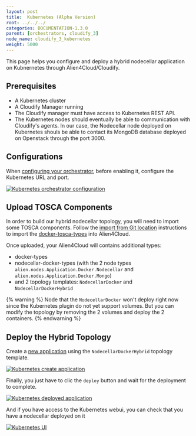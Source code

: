```yaml
---
layout: post
title:  Kubernetes (Alpha Version)
root: ../../../
categories: DOCUMENTATION-1.3.0
parent: [orchestrators, cloudify_3]
node_name: cloudify_3_kubernetes
weight: 5000
---
```


This page helps you configure and deploy a hybrid nodecellar application on Kubnernetes through Alien4Cloud/Cloudify.

## Prerequisites ## 

- A Kubernetes cluster
- A Cloudify Manager running
- The Cloudify manager must have access to Kubernetes REST API.
- The Kubernetes nodes should eventually be able to communication with Cloudify's agents. In our case, the Nodecellar node deployed on Kubernetes shouls be able to contact its MongoDB database deployed on Openstack through the port 3000.

## Configurations ##

When [configuring your orchestrator](#/documentation/1.3.0/orchestrators/cloudify3_driver/install_config.html), before enabling it, configure the Kubernetes URL and port.

[![Kubernetes orchestrator configuration][k8s_orchestrator_config]][k8s_orchestrator_config]

## Upload TOSCA Components ##

In order to build our hybrid nodecellar topology, you will need to import some TOSCA components.
Follow the [import from Git location](#/documentation/1.3.0/user_guide/catalog_type_upload.html) instructions to import the [docker-tosca-types](https://github.com/alien4cloud/docker-tosca-types) into Alien4Cloud.

Once uploaded, your Alien4Cloud will contains additional types:

- docker-types 
- nodecellar-docker-types (with the 2 node types `alien.nodes.Application.Docker.Nodecellar` and `alien.nodes.Application.Docker.Mongo`)
- and 2 topology templates: `NodecellarDocker` and `NodecellarDockerHybrid`

{% warning %}
Node that the `NodecellarDocker` won't deploy right now since the Kubernetes plugin do not yet support volumes.
But you can modify the topology by removing the 2 volumes and deploy the 2 containers.
{% endwarning %}

## Deploy the Hybrid Topology ##

Create a [new application](#/documentation/1.3.0/user_guide/application_management.html) using the `NodecellarDockerHybrid` topology template.

[![Kubernetes create application][k8s_create_application]][k8s_create_application]

Finally, you just have to clic the `deploy` button and wait for the deployment to complete.

[![Kubernetes deployed application][k8s_deployed]][k8s_deployed]

And if you have access to the Kubernetes webui, you can check that you have a nodecellar deployed on it

[![Kubernetes UI][k8s_ui]][k8s_ui]

[k8s_orchestrator_config]: ../../images/cloudify3_driver/k8s_orchestrator_config.png  "Kubernetes orchestrator configuration"
[k8s_create_application]: ../../images/cloudify3_driver/k8s_create_application.png  "Kubernetes create application"
[k8s_deployed]: ../../images/cloudify3_driver/k8s_deployed.png  "Kubernetes deployed application"
[k8s_ui]: ../../images/cloudify3_driver/k8s_ui.png  "Kubernetes UI"
